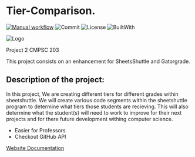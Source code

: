 # Tier-Comparison.

[![Manual workflow](https://github.com/allegheny-college-sandbox/Tier-comparison/actions/workflows/manual.yml/badge.svg)](https://github.com/allegheny-college-sandbox/Tier-comparison/actions/workflows/manual.yml)
![Commit](https://img.shields.io/github/commit-activity/w/CMPSC-203-Allegheny-College-Fall-2022/Tier-comparison)
![License](https://img.shields.io/badge/license-MIT-blue?style=flat) 
![BuiltWith](https://img.shields.io/badge/Built%20With-Python-blue?style=flat&logo=python&logoColor=yellow)


![Logo](/config/logo_tier.png "Tier-comparison")


Project 2 CMPSC 203

This project consists on an enhancement for SheetsShuttle and Gatorgrade. 

## Description of the project:

In this project, We are creating different tiers for different grades within sheetshuttle. We will create various code segments within the sheetshuttle program to determine what tiers those students are recieving. This will also determine what the student(s) will need to work to improve for their next projects and for there future development withing computer science.

- Easier for Professors
- Checkout GitHub API

[Website Documentation](https://tier-comparison.netlify.app/)
